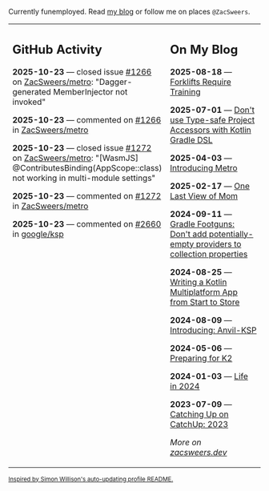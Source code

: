 Currently funemployed. Read [my blog](https://zacsweers.dev/) or follow me on places `@ZacSweers`.

<table><tr><td valign="top" width="60%">

## GitHub Activity
<!-- githubActivity starts -->
**2025-10-23** — closed issue [#1266](https://github.com/ZacSweers/metro/issues/1266) on [ZacSweers/metro](https://github.com/ZacSweers/metro): "Dagger-generated MemberInjector not invoked"

**2025-10-23** — commented on [#1266](https://github.com/ZacSweers/metro/issues/1266#issuecomment-3440868735) in [ZacSweers/metro](https://github.com/ZacSweers/metro)

**2025-10-23** — closed issue [#1272](https://github.com/ZacSweers/metro/issues/1272) on [ZacSweers/metro](https://github.com/ZacSweers/metro): "[WasmJS] @ContributesBinding(AppScope::class) not working in multi-module settings"

**2025-10-23** — commented on [#1272](https://github.com/ZacSweers/metro/issues/1272#issuecomment-3438819173) in [ZacSweers/metro](https://github.com/ZacSweers/metro)

**2025-10-23** — commented on [#2660](https://github.com/google/ksp/issues/2660#issuecomment-3437254579) in [google/ksp](https://github.com/google/ksp)
<!-- githubActivity ends -->
</td><td valign="top" width="40%">

## On My Blog
<!-- blog starts -->
**2025-08-18** — [Forklifts Require Training](https://www.zacsweers.dev/forklifts-require-training/)

**2025-07-01** — [Don't use Type-safe Project Accessors with Kotlin Gradle DSL](https://www.zacsweers.dev/dont-use-type-safe-project-accessors-with-kotlin-gradle-dsl/)

**2025-04-03** — [Introducing Metro](https://www.zacsweers.dev/introducing-metro/)

**2025-02-17** — [One Last View of Mom](https://www.zacsweers.dev/one-last-view-of-mom/)

**2024-09-11** — [Gradle Footguns: Don't add potentially-empty providers to collection properties](https://www.zacsweers.dev/gradle-footgun-adding-empty-providers-to-collection-properties/)

**2024-08-25** — [Writing a Kotlin Multiplatform App from Start to Store](https://www.zacsweers.dev/writing-a-kotlin-multiplatform-app-from-start-to-store/)

**2024-08-09** — [Introducing: Anvil-KSP](https://www.zacsweers.dev/introducing-anvil-ksp/)

**2024-05-06** — [Preparing for K2](https://www.zacsweers.dev/preparing-for-k2/)

**2024-01-03** — [Life in 2024](https://www.zacsweers.dev/life-in-2024/)

**2023-07-09** — [Catching Up on CatchUp: 2023](https://www.zacsweers.dev/catching-up-on-catchup-2023/)
<!-- blog ends -->
_More on [zacsweers.dev](https://zacsweers.dev/)_
</td></tr></table>

<sub><a href="https://simonwillison.net/2020/Jul/10/self-updating-profile-readme/">Inspired by Simon Willison's auto-updating profile README.</a></sub>